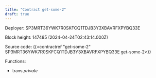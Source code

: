 ```yaml
---
title: "Contract get-some-2"
draft: true
---
```

Deployer: SP3MRT36YWK7R0SKFCQ1TDJB3Y3XBAVRFXPYBQ33E


 



Block height: 147485 (2024-04-24T02:43:14.000Z)

Source code: {{<contractref "get-some-2" SP3MRT36YWK7R0SKFCQ1TDJB3Y3XBAVRFXPYBQ33E get-some-2>}}

Functions:

* trans _private_
